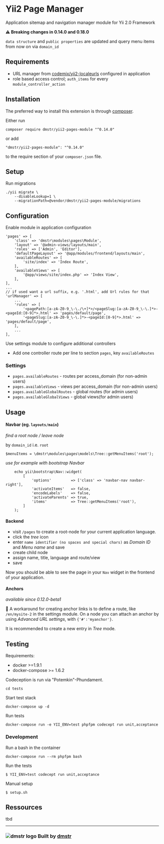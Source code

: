 Yii2 Page Manager
=================

Application sitemap and navigation manager module for Yii 2.0 Framework

**:warning: Breaking changes in 0.14.0 and 0.18.0**

`data structure` and `public properties` are updated and query menu items from now on via `domain_id`

Requirements
------------

- URL manager from [codemix/yii2-localeurls](https://github.com/codemix/yii2-localeurls) configured in application
- role based access control; `auth_items` for every `module_controller_action`


Installation
------------

The preferred way to install this extension is through [composer](http://getcomposer.org/download/).

Either run

```
composer require dmstr/yii2-pages-module "^0.14.0"
```

or add

```
"dmstr/yii2-pages-module": "^0.14.0"
```

to the require section of your `composer.json` file.


Setup
-----

Run migrations

```
./yii migrate \
    --disableLookup=1 \
    --migrationPath=@vendor/dmstr/yii2-pages-module/migrations
```


Configuration
-------------

Enable module in application configuration

```
'pages' => [
	'class' => 'dmstr\modules\pages\Module',
	'layout' => '@admin-views/layouts/main',
	'roles' => ['Admin', 'Editor'],
	'defaultPageLayout' => '@app/modules/frontend/layouts/main',
	'availableRoutes' => [
		'site/index' => 'Index Route',
	],
	'availableViews' => [
		'@app/views/site/index.php' => 'Index View',
	],
],
...
// if used want a url suffix, e.g. '.html', add Url rules for that
'urlManager' => [
	...
	'rules' => [
		'<pagePath:[a-zA-Z0-9_\-\./\+]*>/<pageSlug:[a-zA-Z0-9_\-\.]*>-<pageId:[0-9]*>.html' => 'pages/default/page',
		'<pageSlug:[a-zA-Z0-9_\-\.]*>-<pageId:[0-9]*>.html' => 'pages/default/page',
	],
	...
],
```

Use settings module to configure additional controllers

- Add one controller route per line to section `pages`, key `availableRoutes`

### Settings

- `pages.availableRoutes` - routes per access_domain (for non-admin users)
- `pages.availableViews` - views per access_domain (for non-admin users)
- `pages.availableGlobalRoutes` - global routes (for admin users)
- `pages.availableGlobalViews` - global views(for admin users)


Usage
-----

#### Navbar (eg. `layouts/main`) 

*find a root node / leave node*

by `domain_id` i.e. `root` 

```
$menuItems = \dmstr\modules\pages\models\Tree::getMenuItems('root');
```

*use for example with bootstrap Navbar*

```
    echo yii\bootstrap\Nav::widget(
        [
            'options'         => ['class' => 'navbar-nav navbar-right'],
            'activateItems'   => false,
            'encodeLabels'    => false,
            'activateParents' => true,
            'items'           => Tree::getMenuItems('root'),
        ]
    );
```

#### Backend

- visit `/pages` to create a root-node for your current application language.
- click the *tree* icon
- enter `name identifier (no spaces and special chars)` as *Domain ID* and *Menu name* and save
- create child node
- assign name, title, language and route/view
- save

Now you should be able to see the page in your `Nav` widget in the frontend of your application.

#### Anchors

*available since 0.12.0-beta1*

:construction_worker: A workaround for creating anchor links is to define a route, like `/en/mysite-2` in the settings module.
On a node you can attach an anchor by using *Advanced URL settings*, with `{'#':'myanchor'}`.

It is recommended to create a new entry in *Tree* mode.

Testing
-------

Requirements:

 - docker >=1.9.1
 - docker-compose >= 1.6.2

Codeception is run via "Potemkin"-Phundament.


    cd tests

Start test stack    
    
    docker-compose up -d

Run tests

    docker-compose run -e YII_ENV=test phpfpm codecept run unit,acceptance

### Development

 Run a bash in the container
 
    docker-compose run --rm phpfpm bash
    
Run the tests
    
    $ YII_ENV=test codecept run unit,acceptance

Manual setup
    
    $ setup.sh


Ressources
----------

tbd

---

### ![dmstr logo](http://t.phundament.com/dmstr-16-cropped.png) Built by [dmstr](http://diemeisterei.de)
